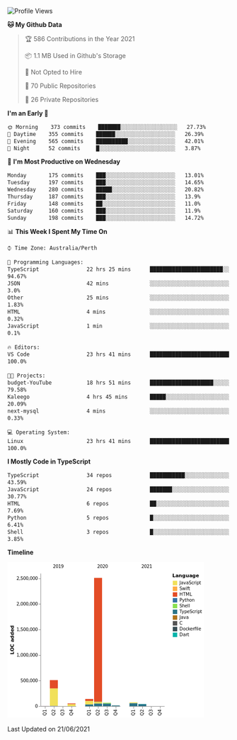 <!--START_SECTION:waka-->
![Profile Views](http://img.shields.io/badge/Profile%20Views-7-blue)

**🐱 My Github Data** 

> 🏆 586 Contributions in the Year 2021
 > 
> 📦 1.1 MB Used in Github's Storage 
 > 
> 🚫 Not Opted to Hire
 > 
> 📜 70 Public Repositories 
 > 
> 🔑 26 Private Repositories  
 > 
**I'm an Early 🐤** 

```text
🌞 Morning    373 commits    ███████░░░░░░░░░░░░░░░░░░   27.73% 
🌆 Daytime    355 commits    ██████░░░░░░░░░░░░░░░░░░░   26.39% 
🌃 Evening    565 commits    ██████████░░░░░░░░░░░░░░░   42.01% 
🌙 Night      52 commits     █░░░░░░░░░░░░░░░░░░░░░░░░   3.87%

```
📅 **I'm Most Productive on Wednesday** 

```text
Monday       175 commits    ███░░░░░░░░░░░░░░░░░░░░░░   13.01% 
Tuesday      197 commits    ███░░░░░░░░░░░░░░░░░░░░░░   14.65% 
Wednesday    280 commits    █████░░░░░░░░░░░░░░░░░░░░   20.82% 
Thursday     187 commits    ███░░░░░░░░░░░░░░░░░░░░░░   13.9% 
Friday       148 commits    ██░░░░░░░░░░░░░░░░░░░░░░░   11.0% 
Saturday     160 commits    ███░░░░░░░░░░░░░░░░░░░░░░   11.9% 
Sunday       198 commits    ███░░░░░░░░░░░░░░░░░░░░░░   14.72%

```


📊 **This Week I Spent My Time On** 

```text
⌚︎ Time Zone: Australia/Perth

💬 Programming Languages: 
TypeScript               22 hrs 25 mins      ███████████████████████░░   94.67% 
JSON                     42 mins             ░░░░░░░░░░░░░░░░░░░░░░░░░   3.0% 
Other                    25 mins             ░░░░░░░░░░░░░░░░░░░░░░░░░   1.83% 
HTML                     4 mins              ░░░░░░░░░░░░░░░░░░░░░░░░░   0.32% 
JavaScript               1 min               ░░░░░░░░░░░░░░░░░░░░░░░░░   0.1%

🔥 Editors: 
VS Code                  23 hrs 41 mins      █████████████████████████   100.0%

🐱‍💻 Projects: 
budget-YouTube           18 hrs 51 mins      ████████████████████░░░░░   79.58% 
Kaleego                  4 hrs 45 mins       █████░░░░░░░░░░░░░░░░░░░░   20.09% 
next-mysql               4 mins              ░░░░░░░░░░░░░░░░░░░░░░░░░   0.33%

💻 Operating System: 
Linux                    23 hrs 41 mins      █████████████████████████   100.0%

```

**I Mostly Code in TypeScript** 

```text
TypeScript               34 repos            ███████████░░░░░░░░░░░░░░   43.59% 
JavaScript               24 repos            ███████░░░░░░░░░░░░░░░░░░   30.77% 
HTML                     6 repos             ██░░░░░░░░░░░░░░░░░░░░░░░   7.69% 
Python                   5 repos             █░░░░░░░░░░░░░░░░░░░░░░░░   6.41% 
Shell                    3 repos             █░░░░░░░░░░░░░░░░░░░░░░░░   3.85%

```


**Timeline**

![Chart not found](https://raw.githubusercontent.com/NWylynko/NWylynko/main/charts/bar_graph.png) 


 Last Updated on 21/06/2021
<!--END_SECTION:waka-->
